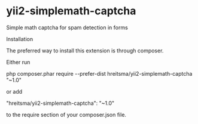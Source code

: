 # yii2-simplemath-captcha

Simple math captcha for spam detection in forms

Installation

The preferred way to install this extension is through composer.

Either run

php composer.phar require --prefer-dist hreitsma/yii2-simplemath-captcha "~1.0"

or add

"hreitsma/yii2-simplemath-captcha": "~1.0"

to the require section of your composer.json file.
